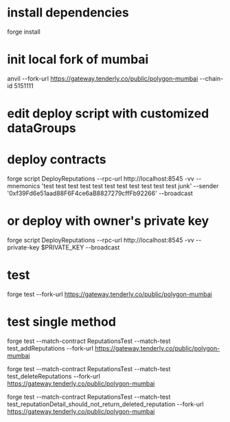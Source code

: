 # install dependencies
forge install

# init local fork of mumbai
anvil --fork-url https://gateway.tenderly.co/public/polygon-mumbai --chain-id 5151111

# edit deploy script with customized dataGroups

# deploy contracts
forge script DeployReputations --rpc-url http://localhost:8545 -vv --mnemonics 'test test test test test test test test test test test junk' --sender '0xf39Fd6e51aad88F6F4ce6aB8827279cffFb92266' --broadcast

# or deploy with owner's private key
forge script DeployReputations --rpc-url http://localhost:8545 -vv --private-key $PRIVATE_KEY --broadcast


# test
forge test --fork-url https://gateway.tenderly.co/public/polygon-mumbai

# test single method
forge test --match-contract ReputationsTest --match-test test_addReputations --fork-url https://gateway.tenderly.co/public/polygon-mumbai

forge test --match-contract ReputationsTest --match-test test_deleteReputations --fork-url https://gateway.tenderly.co/public/polygon-mumbai

forge test --match-contract ReputationsTest --match-test test_reputationDetail_should_not_return_deleted_reputation --fork-url https://gateway.tenderly.co/public/polygon-mumbai